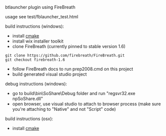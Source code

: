 btlauncher plugin using FireBreath

usage
see test/fblauncher_test.html


build instructions (windows):  
- install [cmake](http://www.cmake.org/files/v2.8/cmake-2.8.8-win32-x86.exe)
- install wix installer toolkit
- clone FireBreath (currently pinned to stable version 1.6)
```
git clone https://github.com/firebreath/FireBreath.git
git checkout firebreath-1.6
```
- follow FireBreath docs to run prep2008.cmd on this project
- build generated visual studio project

debug instructions (windows):
- go to build\bin\SoShare\Debug folder and run "regsvr32.exe npSoShare.dll"
- open browser, use visual studio to attach to browser process (make sure you're attaching to "Native" and not "Script" code)

build instructions (osx):
- install [cmake](http://www.cmake.org/files/v2.8/cmake-2.8.8-Darwin64-universal.dmg)